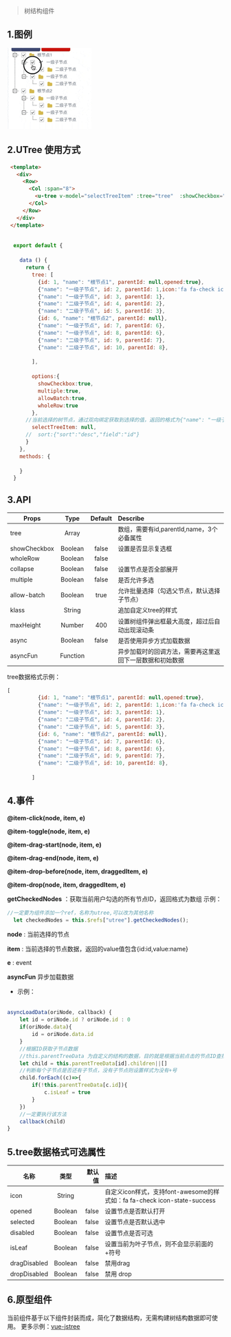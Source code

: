 > 树结构组件

## 1.图例
![img](../images/utree示例.gif)

## 2.UTree 使用方式

```html
 <template>
   <div>
     <Row>
       <Col :span="8">
         <u-tree v-model="selectTreeItem" :tree="tree"  :showCheckbox="options.showCheckbox" ref="uetree"></u-tree>
       </Col>
     </Row>
   </div>
 </template>
```
```javascript
 
  export default {

    data () {
      return {
        tree: [
          {id: 1, "name": "根节点1", parentId: null,opened:true},
          {"name": "一级子节点", id: 2, parentId: 1,icon:'fa fa-check icon-state-success'},
          {"name": "一级子节点", id: 3, parentId: 1},
          {"name": "二级子节点", id: 4, parentId: 2},
          {"name": "二级子节点", id: 5, parentId: 3},
          {id: 6, "name": "根节点2", parentId: null},
          {"name": "一级子节点", id: 7, parentId: 6},
          {"name": "一级子节点", id: 8, parentId: 6},
          {"name": "二级子节点", id: 9, parentId: 7},
          {"name": "二级子节点", id: 10, parentId: 8},

        ],

        options:{
          showCheckbox:true,
          multiple:true,
          allowBatch:true,
          wholeRow:true
        },
      //当前选择的树节点，通过双向绑定获取到选择的值，返回的格式为{"name": "一级子节点", id: 3, parentId: 1}
        selectTreeItem: null,
      //  sort:{"sort":"desc","field":"id"}
      }
    },
    methods: {

    }
  }

```

## 3.API

| Props        | Type           | Default  |  Describe  |
| ------------- |:-------------:|:-----:|:--------------------------------------------------------|
| tree      | Array |  |  数组，需要有id,parentId,name，3个必备属性  |
| showCheckbox | Boolean      |    false |  设置是否显示复选框 |
| wholeRow | Boolean      |    false |   |
| collapse | Boolean      |    false |  设置节点是否全部展开 |
| multiple | Boolean      |    false |  是否允许多选  |
| allow-batch | Boolean      |    true |  允许批量选择（勾选父节点，默认选择子节点） |
| klass | String      |     |  追加自定义tree的样式 |
| maxHeight | Number      | 400    |  设置树组件弹出框最大高度，超过后自动出现滚动条 |
| async | Boolean      | false    |   是否使用异步方式加载数据|
| asyncFun | Function      |     |  异步加载时的回调方法，需要再这里返回下一层数据和初始数据 |


tree数据格式示例：
```javascript
[
          {id: 1, "name": "根节点1", parentId: null,opened:true},
          {"name": "一级子节点", id: 2, parentId: 1,icon:'fa fa-check icon-state-success'},
          {"name": "一级子节点", id: 3, parentId: 1},
          {"name": "二级子节点", id: 4, parentId: 2},
          {"name": "二级子节点", id: 5, parentId: 3},
          {id: 6, "name": "根节点2", parentId: null},
          {"name": "一级子节点", id: 7, parentId: 6},
          {"name": "一级子节点", id: 8, parentId: 6},
          {"name": "二级子节点", id: 9, parentId: 7},
          {"name": "二级子节点", id: 10, parentId: 8},

        ]
```

## 4.事件

**@item-click(node, item, e)**

**@item-toggle(node, item, e)**

**@item-drag-start(node, item, e)**

**@item-drag-end(node, item, e)**

**@item-drop-before(node, item, draggedItem, e)**

**@item-drop(node, item, draggedItem, e)**

**getCheckedNodes** ：获取当前用户勾选的所有节点ID，返回格式为数组
示例：
```javascript
//一定要为组件添加一个ref，名称为utree,可以改为其他名称
  let checkedNodes = this.$refs["utree"].getCheckedNodes();

```


**node** : 当前选择的节点

**item** : 当前选择的节点数据，返回的value值包含{id:id,value:name}

**e** : event

**asyncFun** 异步加载数据
- 示例：
```javascript

asyncLoadData(oriNode, callback) {
    let id = oriNode.id ? oriNode.id : 0
    if(oriNode.data){
        id = oriNode.data.id
    }
    //根据ID获取子节点数据
    //this.parentTreeData 为自定义的结构的数据，目的就是根据当前点击的节点ID查找到子节点
    let child = this.parentTreeData[id].children||[]
    //判断每个子节点是否还有子节点，没有子节点则设置样式为没有+号
    child.forEach((c)=>{
        if(!this.parentTreeData[c.id]){
            c.isLeaf = true
        }
    })
    //一定要执行该方法
    callback(child)
}

```


## 5.tree数据格式可选属性

| 名称        | 类型           | 默认值  | 描述  |
| ------------- |:-------------:| -----:|:----------------------------------------------|
| icon      | String      |   | 自定义icon样式，支持font-awesome的样式如：fa fa-check icon-state-success |
| opened | Boolean      |    false | 设置节点是否默认打开 |
| selected | Boolean      |    false | 设置节点是否默认选中 |
| disabled | Boolean      |    false | 设置节点是否可选 |
| isLeaf | Boolean      |    false | 设置当前为叶子节点，则不会显示前面的+符号 |
| dragDisabled | Boolean      |    false |  禁用drag |
| dropDisabled | Boolean      |    false |   禁用 drop |

## 6.原型组件
当前组件基于以下组件封装而成，简化了数据结构，无需构建树结构数据即可使用。
更多示例：[vue-jstree](https://zdy1988.github.io/vue-jstree/)
